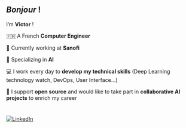 ## *Bonjour* !

I’m **Victor** !

🇫🇷 A French  **Computer Engineer**

💉 Currently working at **Sanofi**

🤖 Specializing in **AI** 



💻 I work every day to **develop my technical skills** (Deep Learning technology watch, DevOps, User Interface...)

📖 I support **open source** and would like to take part in **collaborative AI projects** to enrich my career

#

<p>
  <a href="https://www.linkedin.com/in/victor-pichon28"><img src="https://img.shields.io/badge/LinkedIn--_.svg?style=social&logo=linkedin" alt="LinkedIn"></a>
</p>
